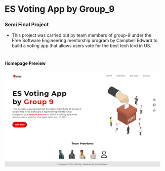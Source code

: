 # ES Voting App by Group_9

### Semi Final Project

- This project was carried out by team members of group-9 under the Free Software Engineering mentorship program by Campbell Edward to build a voting app that allows users vote for the best tech lord in US.
#
#### Homepage Preview 

![Preview](img/Preview.png)